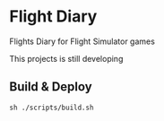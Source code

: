 # Flight Diary

Flights Diary for Flight Simulator games 

This projects is still developing

## Build & Deploy
```
sh ./scripts/build.sh
```
